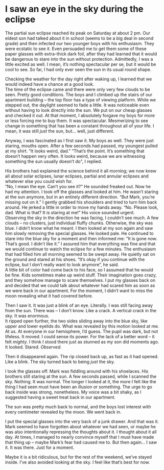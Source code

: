 # I saw an eye in the sky during the eclipse
The partial sun eclipse reached its peak on Saturday at about 2 pm. Our eldest son had talked about it in school (seems to be a big deal in second grade) and then infected our two younger boys with his enthusiasm. They were ecstatic to see it. Even persuaded me to get them some of these paper glasses with extra-thick dark foil, after they had learned that it would be dangerous to stare into the sun without protection. Admittedly, I was a little excited as well. I mean, it’s nothing spectacular per se, but it would be cool to see. So far, I had only ever seen the sun in its usual round shape.

Checking the weather for the day right after waking up, I learned that we would indeed have a chance at a good look.  
The time of the eclipse came and there were only very few clouds to be seen. Pretty good conditions. The boys and I climbed up the stairs of our apartment building – the top floor has a type of viewing platform. While we stepped out, the daylight seemed to fade a little. It was noticeable even without having to look directly into the sun. We put on our cheap glasses and checked it out. At that moment, I absolutely forgave my boys for more or less forcing me to buy them. It was spectacular. Mesmerizing to see change in something that has been a constant throughout all of your life. I mean, it was still *just* the sun, but... well, just different.

Anyway, I was fascinated as I first saw it. My boys as well. They were just staring, mouths open. After a few seconds had passed, my youngest pulled at my shirt. “It looks weird, dad.” “That’s the point. It’s something that doesn’t happen very often. It looks weird, because we are witnessing something the sun usually doesn’t do", I replied.

His brothers had explained the science behind it all morning; we now knew all about solar eclipses, lunar eclipses, partial and annular eclipses and whatever else you could wish for.  
“No, I mean the eye. Can’t you see it?” He sounded freaked out. Now he had my attention. I took off the glasses and looked at him. He wasn’t staring at the sun anymore, but in an entirely different direction. “But Mark, you’re missing out on it.” I gently grabbed his shoulders and tried to turn him back around. He jerked a little in order to move my hands away. “No. Please look, dad. What is that? It is staring at me!” His voice sounded urgent.  
Observing the sky in the direction he was facing, I couldn’t see much. A few clouds – no clusters, just individual fluffy chunks. Otherwise, the sky was blue. I didn’t know what he meant. I then looked at my son again and saw him slowly removing the special glasses. He looked pale. He continued to stare into the blue sky for a moment and then informed me: “It is gone now. That’s good. I didn’t like it.” I assured him that everything was fine and that we would continue to watch the eclipse for a few minutes. The enthusiasm that had filled him all morning seemed to be swept away. He quietly sat on the ground and stared at his shoes. “It’s okay if you continue with the eclipse, but I don’t really want to look anymore”, he said.  
A little bit of color had come back to his face, so I assumed that he would be fine. Kids sometimes make up weird stuff. Their imagination goes crazy, and they somehow manage to scare themselves. I put my glasses back on and decided that we could talk about whatever had scared him as soon as we were back in our apartment. For the moment, I didn’t want to miss the moon revealing what it had covered before.

Then I saw it. It was just a blink of an eye. Literally. I was still facing away from the sun. There was – I don’t know. Like a crack. A vertical crack in the sky. It was enormous.  
It ripped open further, the two sides sliding away into the blue sky, like upper and lower eyelids do. What was revealed by this motion looked at me. At us. At everyone in our hemisphere, I’d guess. The pupil was dark, but not lifeless. It moved. I could sense its power. For the lack of a better word – it felt *mighty*. I think I stood there just as stunned as my son did moments ago. It looked. Stared. *Observed*.

Then it disappeared again. The rip closed back up, as fast as it had opened. Like a blink. The sky turned back to being *just* the sky.

I took the glasses off. Mark was fiddling around with his shoelaces. His brothers still staring at the sun. A few seconds passed, while I scanned the sky. Nothing. It was normal. The longer I looked at it, the more I felt like the thing I had seen must have been an illusion or something. The urge to go back inside was strong, nonetheless. My voice was a bit shaky, as I suggested having a sweet treat back in our apartment.

The sun was pretty much back to normal, and the boys lost interest with every centimeter revealed by the moon. We went back in.

I put the special glasses into the very back of a junk drawer. And that was it. Mark seemed to have forgotten about whatever we had seen, or maybe he was also intentionally repressing the thoughts about it. I thought about it all day. At times, I managed to nearly convince myself that I must have made that thing up – maybe Mark’s fear had caused me to. But then again... I saw it. It was there. Just for a moment.

Maybe it is a bit ridiculous, but for the rest of the weekend, we’ve stayed inside. I’ve also avoided looking at the sky. I feel like that’s best for now.